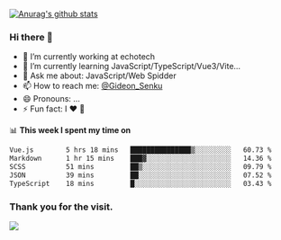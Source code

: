 [![Anurag's github stats](https://github-readme-stats.vercel.app/api?username=gideonsenku)](https://github.com/anuraghazra/github-readme-stats)
### Hi there 👋
- 🔭 I’m currently working at echotech
- 🌱 I’m currently learning JavaScript/TypeScript/Vue3/Vite...
- 💬 Ask me about: JavaScript/Web Spidder 
- 📫 How to reach me: [@Gideon_Senku](https://t.me/Gideon_Senku)
- 😄 Pronouns: ...
- ⚡ Fun fact: I ❤️ 🎵

📊 **This week I spent my time on**
<!--START_SECTION:waka-->

```txt
Vue.js        5 hrs 18 mins   ███████████████▒░░░░░░░░░   60.73 %
Markdown      1 hr 15 mins    ███▓░░░░░░░░░░░░░░░░░░░░░   14.36 %
SCSS          51 mins         ██▒░░░░░░░░░░░░░░░░░░░░░░   09.79 %
JSON          39 mins         ██░░░░░░░░░░░░░░░░░░░░░░░   07.52 %
TypeScript    18 mins         █░░░░░░░░░░░░░░░░░░░░░░░░   03.43 %
```

<!--END_SECTION:waka-->


### Thank you for the visit.
![](http://profile-counter.glitch.me/gideonsenku/count.svg)
<!--
**GideonSenku/GideonSenku** is a ✨ _special_ ✨ repository because its `README.md` (this file) appears on your GitHub profile.

Here are some ideas to get you started:

- 🔭 I’m currently working on ...
- 🌱 I’m currently learning ...
- 👯 I’m looking to collaborate on ...
- 🤔 I’m looking for help with ...
- 💬 Ask me about ...
- 📫 How to reach me: ...
- 😄 Pronouns: ...
- ⚡ Fun fact: ...
-->
